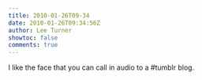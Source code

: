 ```yaml
---
title: 2010-01-26T09-34
date: 2010-01-26T09:34:56Z
author: Lee Turner
showtoc: false
comments: true
---
```


I like the face that you can call in audio to a #tumblr blog.

